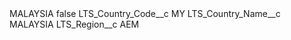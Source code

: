 <?xml version="1.0" encoding="UTF-8"?>
<CustomMetadata xmlns="http://soap.sforce.com/2006/04/metadata" xmlns:xsi="http://www.w3.org/2001/XMLSchema-instance" xmlns:xsd="http://www.w3.org/2001/XMLSchema">
    <label>MALAYSIA</label>
    <protected>false</protected>
    <values>
        <field>LTS_Country_Code__c</field>
        <value xsi:type="xsd:string">MY</value>
    </values>
    <values>
        <field>LTS_Country_Name__c</field>
        <value xsi:type="xsd:string">MALAYSIA</value>
    </values>
    <values>
        <field>LTS_Region__c</field>
        <value xsi:type="xsd:string">AEM</value>
    </values>
</CustomMetadata>
